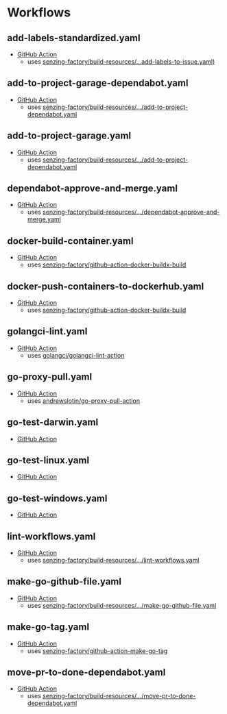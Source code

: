 # Workflows

## add-labels-standardized.yaml

- [GitHub Action](add-labels-standardized.yaml)
  - uses [senzing-factory/build-resources/...add-labels-to-issue.yaml)](https://github.com/senzing-factory/build-resources/blob/main/.github/workflows/add-labels-to-issue.yaml)

## add-to-project-garage-dependabot.yaml

- [GitHub Action](add-to-project-garage-dependabot.yaml)
  - uses [senzing-factory/build-resources/.../add-to-project-dependabot.yaml](https://github.com/senzing-factory/build-resources/blob/main/.github/workflows/add-to-project-dependabot.yaml)

## add-to-project-garage.yaml

- [GitHub Action](add-to-project-garage.yaml)
  - uses [senzing-factory/build-resources/.../add-to-project-dependabot.yaml](https://github.com/senzing-factory/build-resources/blob/main/.github/workflows/add-to-project.yaml)

## dependabot-approve-and-merge.yaml

- [GitHub Action](dependabot-approve-and-merge.yaml)
  - uses [senzing-factory/build-resources/.../dependabot-approve-and-merge.yaml](https://github.com/senzing-factory/build-resources/blob/main/.github/workflows/dependabot-approve-and-merge.yaml)

## docker-build-container.yaml

- [GitHub Action](docker-build-container.yaml)
  - uses [senzing-factory/github-action-docker-buildx-build](https://github.com/senzing-factory/github-action-docker-buildx-build)

## docker-push-containers-to-dockerhub.yaml

- [GitHub Action](docker-push-containers-to-dockerhub.yaml)
  - uses [senzing-factory/github-action-docker-buildx-build](https://github.com/senzing-factory/github-action-docker-buildx-build)

## golangci-lint.yaml

- [GitHub Action](golangci-lint.yaml)
  - uses [golangci/golangci-lint-action](https://github.com/golangci/golangci-lint-action)

## go-proxy-pull.yaml

- [GitHub Action](go-proxy-pull.yaml)
  - uses [andrewslotin/go-proxy-pull-action](https://github.com/andrewslotin/go-proxy-pull-action)

## go-test-darwin.yaml

- [GitHub Action](go-test-darwin.yaml)

## go-test-linux.yaml

- [GitHub Action](go-test-linux.yaml)

## go-test-windows.yaml

- [GitHub Action](go-test-windows.yaml)

## lint-workflows.yaml

- [GitHub Action](lint-workflows.yaml)
  - uses [senzing-factory/build-resources/.../lint-workflows.yaml](https://github.com/senzing-factory/build-resources/blob/main/.github/workflows/lint-workflows.yaml)

## make-go-github-file.yaml

- [GitHub Action](make-go-github-file.yaml)
  - uses [senzing-factory/build-resources/.../make-go-github-file.yaml](https://github.com/senzing-factory/build-resources/blob/main/.github/workflows/make-go-github-file.yaml)

## make-go-tag.yaml

- [GitHub Action](make-go-tag.yaml)
  - uses [senzing-factory/github-action-make-go-tag](https://github.com/senzing-factory/github-action-make-go-tag)

## move-pr-to-done-dependabot.yaml

- [GitHub Action](move-pr-to-done-dependabot.yaml)
  - uses [senzing-factory/build-resources/.../move-pr-to-done-dependabot.yaml](https://github.com/senzing-factory/build-resources/blob/main/.github/workflows/move-pr-to-done-dependabot.yaml)
